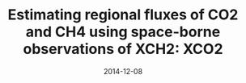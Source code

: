 ---
title: "Estimating regional fluxes of CO2 and CH4 using space-borne observations of XCH2: XCO2"
collection: publications
permalink: /publication/2014-12-08-Fraser
date: 2014-12-08
venue: 'Atmospheric Chemistry and Physics'
paperurl: 'https://doi.org/doi:10.5194/acp-14-12883-2014'
citation: '<b>16</b> - Fraser A., Palmer P.I., Feng L., Bosch H., Parker R. et al., Estimating regional fluxes of CO2 and CH4 using space-borne observations of XCH2: XCO2, Atmospheric Chemistry and Physics, 14, 12883-12895, (2014-12-08). <a href=&quot;https://doi.org/doi:10.5194/acp-14-12883-2014&quot;>doi:10.5194/acp-14-12883-2014</a> (cited 19 times)

'
---